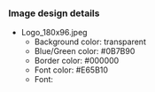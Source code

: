 ### Image design details
- Logo_180x96.jpeg
  - Background color: transparent
  - Blue/Green color: #0B7B90
  - Border color: #000000
  - Font color: #E65B10
  - Font:
